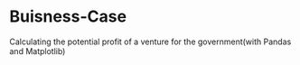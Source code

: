# Buisness-Case

Calculating the potential profit of a venture for the government(with Pandas and Matplotlib)
